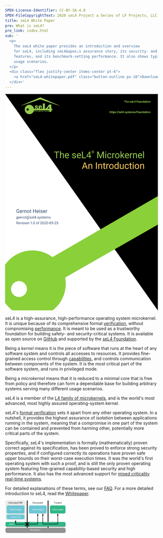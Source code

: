 ```yaml
---
SPDX-License-Identifier: CC-BY-SA-4.0
SPDX-FileCopyrightText: 2020 seL4 Project a Series of LF Projects, LLC.
title: seL4 White Paper
pre: What is seL4?
pre_link: index.html
sub: '
  <p>
    The seL4 white paper provides an introduction and overview
    for seL4, including seL4&apos;s assurance story, its security- and safety
    features, and its benchmark-setting performance. It also shows typical
    usage scenarios.
  </p>
  <div class="flex justify-center items-center pt-6">
    <a href="seL4-whitepaper.pdf" class="button-outline px-10">Download White Paper</a>
  </div>'
---
```


<div class="mx-10 mb-6 float-left w-1/3">
  <a href="seL4-whitepaper.pdf">
  <img src="whitepaper.svg" alt="seL4 white paper" />
  </a>
</div>

seL4 is a high-assurance, high-performance operating system microkernel. It is
unique because of its comprehensive formal [verification](Verification/),
without compromising [performance](Performance/). It is meant to be used as a
trustworthy foundation for building safety- and security-critical systems. It is
available as open source on [GitHub](https://github.com/seL4/) and supported by
the [seL4 Foundation](../Foundation/).

Being a *kernel* means it is the piece of software that runs at the
heart of any software system and controls all accesses to resources. It
provides fine-grained access control through
[capabilities](https://en.wikipedia.org/wiki/Capability-based_security),
and controls communication between components of the system. It is the
most critical part of the software system, and runs in privileged mode.

Being a *microkernel* means that it is reduced to a minimal core that is
free from policy and therefore can form a dependable base for building
arbitrary systems serving many different usage scenarios.

seL4 is a member of the [L4 family of
microkernels](https://en.wikipedia.org/wiki/L4_microkernel_family "L4 microkernel family on wikipedia"),
and is the world's most advanced, most highly assured operating-system
kernel.

seL4's [formal verification](Verification/) sets it apart from any other
operating system. In a nutshell, it provides the highest assurance of
*isolation* between applications running in the system, meaning that a
compromise in one part of the system can be contained and prevented from harming
other, potentially more critical parts of the system.

Specifically, seL4's implementation is formally (mathematically) proven
correct against its specification, has been proved to enforce
strong security properties, and if configured correctly its operations
have proven safe upper bounds on their worst-case execution times. It
was the world's first operating system with such a proof, and is still
the only proven operating system featuring fine-grained capability-based
security and high performance. It also has the most advanced support for
[mixed criticality real-time
systems](https://en.wikipedia.org/wiki/Mixed_criticality).

For detailed explanations of these terms, see our [FAQ](FAQ.html). For a more
detailed introduction to seL4, read the [Whitepaper](seL4-whitepaper.pdf).


<!-- TODO: restyle picture;
     TODO: if we include the picture it should be mentioned and at least partially explained -->
<img style="width: 40%; margin-left: auto; margin-right: auto; center"
     src="../images/trusted.svg"
     alt="Diagram showing a system with a VM, trusted, and untrusted components,
          isolated from each other by seL4." />

